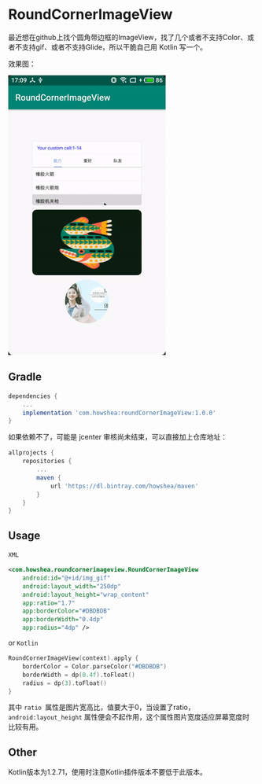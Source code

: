 # RoundCornerImageView

最近想在github上找个圆角带边框的ImageView，找了几个或者不支持Color、或者不支持gif、或者不支持Glide，所以干脆自己用 Kotlin 写一个。

效果图：

![](https://github.com/howshea/RoundCornerImageView/raw/master/gif/ezgif-3-b44cae533193.gif)

## Gradle


```groovy
dependencies {
    ...
    implementation 'com.howshea:roundCornerImageView:1.0.0'
}
```

如果依赖不了，可能是 jcenter 审核尚未结束，可以直接加上仓库地址：

```groovy
allprojects {
    repositories {
        ...
        maven {
            url 'https://dl.bintray.com/howshea/maven'
        }
    }
}
```
## Usage

`XML`

```xml
<com.howshea.roundcornerimageview.RoundCornerImageView
    android:id="@+id/img_gif"
    android:layout_width="250dp"
    android:layout_height="wrap_content"
    app:ratio="1.7"
    app:borderColor="#DBDBDB"
    app:borderWidth="0.4dp"
    app:radius="4dp" />
```

or  `Kotlin`

```kotlin
RoundCornerImageView(context).apply {
    borderColor = Color.parseColor("#DBDBDB")
    borderWidth = dp(0.4f).toFloat()
    radius = dp(3).toFloat()
}
```

其中 `ratio `属性是图片宽高比，值要大于0，当设置了ratio，`android:layout_height` 属性便会不起作用，这个属性图片宽度适应屏幕宽度时比较有用。

## Other

Kotlin版本为1.2.71，使用时注意Kotlin插件版本不要低于此版本。